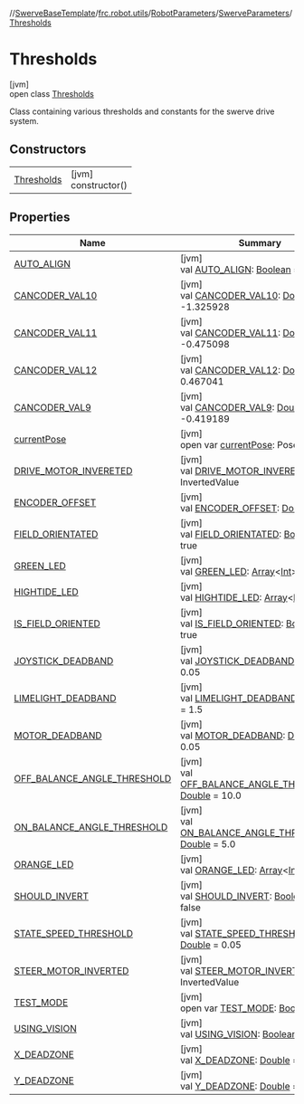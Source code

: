 //[SwerveBaseTemplate](../../../../../index.md)/[frc.robot.utils](../../../index.md)/[RobotParameters](../../index.md)/[SwerveParameters](../index.md)/[Thresholds](index.md)

# Thresholds

[jvm]\
open class [Thresholds](index.md)

Class containing various thresholds and constants for the swerve drive system.

## Constructors

| | |
|---|---|
| [Thresholds](-thresholds.md) | [jvm]<br>constructor() |

## Properties

| Name | Summary |
|---|---|
| [AUTO_ALIGN](-a-u-t-o_-a-l-i-g-n.md) | [jvm]<br>val [AUTO_ALIGN](-a-u-t-o_-a-l-i-g-n.md): [Boolean](https://kotlinlang.org/api/latest/jvm/stdlib/kotlin/-boolean/index.html) = false |
| [CANCODER_VAL10](-c-a-n-c-o-d-e-r_-v-a-l10.md) | [jvm]<br>val [CANCODER_VAL10](-c-a-n-c-o-d-e-r_-v-a-l10.md): [Double](https://kotlinlang.org/api/latest/jvm/stdlib/kotlin/-double/index.html) = -1.325928 |
| [CANCODER_VAL11](-c-a-n-c-o-d-e-r_-v-a-l11.md) | [jvm]<br>val [CANCODER_VAL11](-c-a-n-c-o-d-e-r_-v-a-l11.md): [Double](https://kotlinlang.org/api/latest/jvm/stdlib/kotlin/-double/index.html) = -0.475098 |
| [CANCODER_VAL12](-c-a-n-c-o-d-e-r_-v-a-l12.md) | [jvm]<br>val [CANCODER_VAL12](-c-a-n-c-o-d-e-r_-v-a-l12.md): [Double](https://kotlinlang.org/api/latest/jvm/stdlib/kotlin/-double/index.html) = 0.467041 |
| [CANCODER_VAL9](-c-a-n-c-o-d-e-r_-v-a-l9.md) | [jvm]<br>val [CANCODER_VAL9](-c-a-n-c-o-d-e-r_-v-a-l9.md): [Double](https://kotlinlang.org/api/latest/jvm/stdlib/kotlin/-double/index.html) = -0.419189 |
| [currentPose](current-pose.md) | [jvm]<br>open var [currentPose](current-pose.md): Pose2d |
| [DRIVE_MOTOR_INVERETED](-d-r-i-v-e_-m-o-t-o-r_-i-n-v-e-r-e-t-e-d.md) | [jvm]<br>val [DRIVE_MOTOR_INVERETED](-d-r-i-v-e_-m-o-t-o-r_-i-n-v-e-r-e-t-e-d.md): InvertedValue |
| [ENCODER_OFFSET](-e-n-c-o-d-e-r_-o-f-f-s-e-t.md) | [jvm]<br>val [ENCODER_OFFSET](-e-n-c-o-d-e-r_-o-f-f-s-e-t.md): [Double](https://kotlinlang.org/api/latest/jvm/stdlib/kotlin/-double/index.html) = 0.0 |
| [FIELD_ORIENTATED](-f-i-e-l-d_-o-r-i-e-n-t-a-t-e-d.md) | [jvm]<br>val [FIELD_ORIENTATED](-f-i-e-l-d_-o-r-i-e-n-t-a-t-e-d.md): [Boolean](https://kotlinlang.org/api/latest/jvm/stdlib/kotlin/-boolean/index.html) = true |
| [GREEN_LED](-g-r-e-e-n_-l-e-d.md) | [jvm]<br>val [GREEN_LED](-g-r-e-e-n_-l-e-d.md): [Array](https://kotlinlang.org/api/latest/jvm/stdlib/kotlin/-array/index.html)&lt;[Int](https://kotlinlang.org/api/latest/jvm/stdlib/kotlin/-int/index.html)&gt; |
| [HIGHTIDE_LED](-h-i-g-h-t-i-d-e_-l-e-d.md) | [jvm]<br>val [HIGHTIDE_LED](-h-i-g-h-t-i-d-e_-l-e-d.md): [Array](https://kotlinlang.org/api/latest/jvm/stdlib/kotlin/-array/index.html)&lt;[Int](https://kotlinlang.org/api/latest/jvm/stdlib/kotlin/-int/index.html)&gt; |
| [IS_FIELD_ORIENTED](-i-s_-f-i-e-l-d_-o-r-i-e-n-t-e-d.md) | [jvm]<br>val [IS_FIELD_ORIENTED](-i-s_-f-i-e-l-d_-o-r-i-e-n-t-e-d.md): [Boolean](https://kotlinlang.org/api/latest/jvm/stdlib/kotlin/-boolean/index.html) = true |
| [JOYSTICK_DEADBAND](-j-o-y-s-t-i-c-k_-d-e-a-d-b-a-n-d.md) | [jvm]<br>val [JOYSTICK_DEADBAND](-j-o-y-s-t-i-c-k_-d-e-a-d-b-a-n-d.md): [Double](https://kotlinlang.org/api/latest/jvm/stdlib/kotlin/-double/index.html) = 0.05 |
| [LIMELIGHT_DEADBAND](-l-i-m-e-l-i-g-h-t_-d-e-a-d-b-a-n-d.md) | [jvm]<br>val [LIMELIGHT_DEADBAND](-l-i-m-e-l-i-g-h-t_-d-e-a-d-b-a-n-d.md): [Double](https://kotlinlang.org/api/latest/jvm/stdlib/kotlin/-double/index.html) = 1.5 |
| [MOTOR_DEADBAND](-m-o-t-o-r_-d-e-a-d-b-a-n-d.md) | [jvm]<br>val [MOTOR_DEADBAND](-m-o-t-o-r_-d-e-a-d-b-a-n-d.md): [Double](https://kotlinlang.org/api/latest/jvm/stdlib/kotlin/-double/index.html) = 0.05 |
| [OFF_BALANCE_ANGLE_THRESHOLD](-o-f-f_-b-a-l-a-n-c-e_-a-n-g-l-e_-t-h-r-e-s-h-o-l-d.md) | [jvm]<br>val [OFF_BALANCE_ANGLE_THRESHOLD](-o-f-f_-b-a-l-a-n-c-e_-a-n-g-l-e_-t-h-r-e-s-h-o-l-d.md): [Double](https://kotlinlang.org/api/latest/jvm/stdlib/kotlin/-double/index.html) = 10.0 |
| [ON_BALANCE_ANGLE_THRESHOLD](-o-n_-b-a-l-a-n-c-e_-a-n-g-l-e_-t-h-r-e-s-h-o-l-d.md) | [jvm]<br>val [ON_BALANCE_ANGLE_THRESHOLD](-o-n_-b-a-l-a-n-c-e_-a-n-g-l-e_-t-h-r-e-s-h-o-l-d.md): [Double](https://kotlinlang.org/api/latest/jvm/stdlib/kotlin/-double/index.html) = 5.0 |
| [ORANGE_LED](-o-r-a-n-g-e_-l-e-d.md) | [jvm]<br>val [ORANGE_LED](-o-r-a-n-g-e_-l-e-d.md): [Array](https://kotlinlang.org/api/latest/jvm/stdlib/kotlin/-array/index.html)&lt;[Int](https://kotlinlang.org/api/latest/jvm/stdlib/kotlin/-int/index.html)&gt; |
| [SHOULD_INVERT](-s-h-o-u-l-d_-i-n-v-e-r-t.md) | [jvm]<br>val [SHOULD_INVERT](-s-h-o-u-l-d_-i-n-v-e-r-t.md): [Boolean](https://kotlinlang.org/api/latest/jvm/stdlib/kotlin/-boolean/index.html) = false |
| [STATE_SPEED_THRESHOLD](-s-t-a-t-e_-s-p-e-e-d_-t-h-r-e-s-h-o-l-d.md) | [jvm]<br>val [STATE_SPEED_THRESHOLD](-s-t-a-t-e_-s-p-e-e-d_-t-h-r-e-s-h-o-l-d.md): [Double](https://kotlinlang.org/api/latest/jvm/stdlib/kotlin/-double/index.html) = 0.05 |
| [STEER_MOTOR_INVERTED](-s-t-e-e-r_-m-o-t-o-r_-i-n-v-e-r-t-e-d.md) | [jvm]<br>val [STEER_MOTOR_INVERTED](-s-t-e-e-r_-m-o-t-o-r_-i-n-v-e-r-t-e-d.md): InvertedValue |
| [TEST_MODE](-t-e-s-t_-m-o-d-e.md) | [jvm]<br>open var [TEST_MODE](-t-e-s-t_-m-o-d-e.md): [Boolean](https://kotlinlang.org/api/latest/jvm/stdlib/kotlin/-boolean/index.html) |
| [USING_VISION](-u-s-i-n-g_-v-i-s-i-o-n.md) | [jvm]<br>val [USING_VISION](-u-s-i-n-g_-v-i-s-i-o-n.md): [Boolean](https://kotlinlang.org/api/latest/jvm/stdlib/kotlin/-boolean/index.html) = false |
| [X_DEADZONE](-x_-d-e-a-d-z-o-n-e.md) | [jvm]<br>val [X_DEADZONE](-x_-d-e-a-d-z-o-n-e.md): [Double](https://kotlinlang.org/api/latest/jvm/stdlib/kotlin/-double/index.html) = 0.864 |
| [Y_DEADZONE](-y_-d-e-a-d-z-o-n-e.md) | [jvm]<br>val [Y_DEADZONE](-y_-d-e-a-d-z-o-n-e.md): [Double](https://kotlinlang.org/api/latest/jvm/stdlib/kotlin/-double/index.html) = 0.864 |
